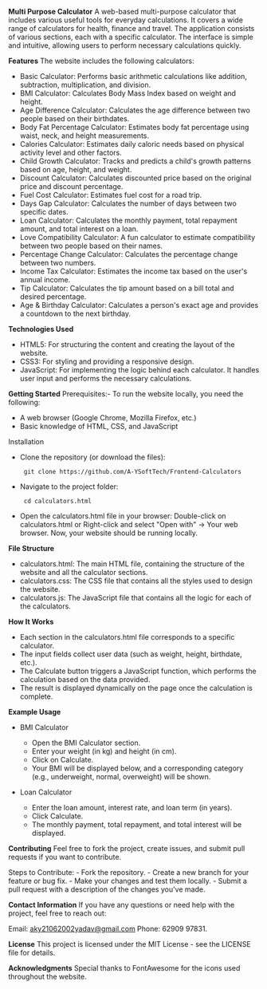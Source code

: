 **Multi Purpose Calculator**
  A web-based multi-purpose calculator that includes various useful tools for everyday calculations. 
  It covers a wide range of calculators for health, finance and travel.
  The application consists of various sections, each with a specific calculator. 
  The interface is simple and intuitive, allowing users to perform necessary calculations quickly.

**Features**
The website includes the following calculators:

  - Basic Calculator: Performs basic arithmetic calculations like addition, subtraction, multiplication, and division.
  -  BMI Calculator: Calculates Body Mass Index based on weight and height.
  -  Age Difference Calculator: Calculates the age difference between two people based on their birthdates.
  -  Body Fat Percentage Calculator: Estimates body fat percentage using waist, neck, and height measurements.
  -  Calories Calculator: Estimates daily caloric needs based on physical activity level and other factors.
  -  Child Growth Calculator: Tracks and predicts a child's growth patterns based on age, height, and weight.
  -  Discount Calculator: Calculates discounted price based on the original price and discount percentage.
  -  Fuel Cost Calculator: Estimates fuel cost for a road trip.
  -  Days Gap Calculator: Calculates the number of days between two specific dates.
  -  Loan Calculator: Calculates the monthly payment, total repayment amount, and total interest on a loan.
  -  Love Compatibility Calculator: A fun calculator to estimate compatibility between two people based on their names.
  -  Percentage Change Calculator: Calculates the percentage change between two numbers.
  -  Income Tax Calculator: Estimates the income tax based on the user's annual income.
  -  Tip Calculator: Calculates the tip amount based on a bill total and desired percentage.
  -  Age & Birthday Calculator: Calculates a person's exact age and provides a countdown to the next birthday.

**Technologies Used**
  -  HTML5: For structuring the content and creating the layout of the website.
  -  CSS3: For styling and providing a responsive design.
  -  JavaScript: For implementing the logic behind each calculator. It handles user input and performs the necessary calculations.

**Getting Started**
  Prerequisites:-
  To run the website locally, you need the following:
  -  A web browser (Google Chrome, Mozilla Firefox, etc.)
  -  Basic knowledge of HTML, CSS, and JavaScript

  Installation
  -  Clone the repository (or download the files):

          git clone https://github.com/A-YSoftTech/Frontend-Calculators
     
  -  Navigate to the project folder:

          cd calculators.html
     
  -  Open the calculators.html file in your browser:
      Double-click on calculators.html or
      Right-click and select "Open with" -> Your web browser.
    Now, your website should be running locally.

**File Structure**
  -  calculators.html: The main HTML file, containing the structure of the website and all the calculator sections.
  -  calculators.css: The CSS file that contains all the styles used to design the website.
  -  calculators.js: The JavaScript file that contains all the logic for each of the calculators.

**How It Works**
  -  Each section in the calculators.html file corresponds to a specific calculator.
  -  The input fields collect user data (such as weight, height, birthdate, etc.).
  -  The Calculate button triggers a JavaScript function, which performs the calculation based on the data provided.
  -  The result is displayed dynamically on the page once the calculation is complete.

**Example Usage**
  * BMI Calculator
    -  Open the BMI Calculator section.
    -  Enter your weight (in kg) and height (in cm).
    -  Click on Calculate.
    -  Your BMI will be displayed below, and a corresponding category (e.g., underweight, normal, overweight) will be shown.

  * Loan Calculator
    -  Enter the loan amount, interest rate, and loan term (in years).
    -  Click Calculate.
    -  The monthly payment, total repayment, and total interest will be displayed.

**Contributing**
  Feel free to fork the project, create issues, and submit pull requests if you want to contribute.

  Steps to Contribute:
    -  Fork the repository.
    -  Create a new branch for your feature or bug fix.
    -  Make your changes and test them locally.
    -  Submit a pull request with a description of the changes you've made.

**Contact Information**
  If you have any questions or need help with the project, feel free to reach out:

  Email: aky21062002yadav@gmail.com
  Phone: 62909 97831.
  
**License**
  This project is licensed under the MIT License - see the LICENSE file for details.

**Acknowledgments**
  Special thanks to FontAwesome for the icons used throughout the website.
